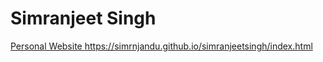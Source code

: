 # Simranjeet Singh
[Personal Website ](https://simrnjandu.github.io/simranjeetsingh/index.html)https://simrnjandu.github.io/simranjeetsingh/index.html
